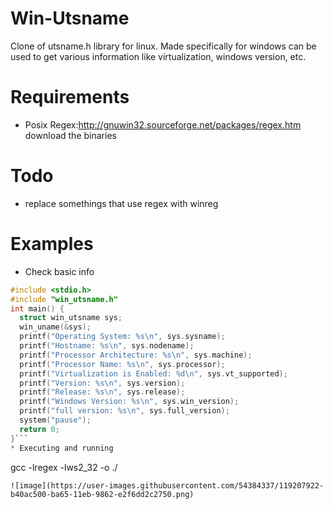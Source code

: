 # Win-Utsname
Clone of utsname.h library for linux. Made specifically for windows can be used to get various information like virtualization, windows version, etc.
# Requirements
* Posix Regex:http://gnuwin32.sourceforge.net/packages/regex.htm download the binaries
# Todo
* replace somethings that use regex with winreg

# Examples

  * Check basic info
  ```c
#include <stdio.h>
#include "win_utsname.h"
int main() {
	struct win_utsname sys;
	win_uname(&sys);
	printf("Operating System: %s\n", sys.sysname);
	printf("Hostname: %s\n", sys.nodename);
	printf("Processor Architecture: %s\n", sys.machine);
	printf("Processor Name: %s\n", sys.processor);
	printf("Virtualization is Enabled: %d\n", sys.vt_supported);
	printf("Version: %s\n", sys.version);
	printf("Release: %s\n", sys.release);
	printf("Windows Version: %s\n", sys.win_version);
	printf("full version: %s\n", sys.full_version);
	system("pause");
	return 0;
}```
  * Executing and running
```
gcc <filename> -lregex -lws2_32 -o <output>
./<output>
```
![image](https://user-images.githubusercontent.com/54384337/119207922-b40ac500-ba65-11eb-9862-e2f6dd2c2750.png)

